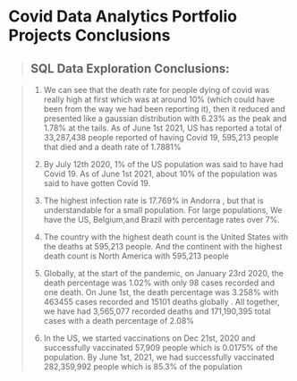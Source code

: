 # Covid Data Analytics Portfolio Projects Conclusions
> ## SQL Data Exploration Conclusions:

> 1. We can see that the death rate for people dying of covid was really high at first which was at around 10% (which could have been from the way we had been reporting it), then it reduced and presented like a gaussian distribution with 6.23% as the peak and 1.78% at the tails. As of June 1st 2021, US has reported a total of 33,287,438 people reported of having Covid 19, 595,213 people that died and a death rate of 1.7881%
> 
> 2. By July 12th 2020, 1% of the US population was said to have had Covid 19. As of June 1st 2021, about 10% of the population was said to have gotten Covid 19.
> 
> 3. The highest infection rate is 17.769% in Andorra  , but that is understandable for a small population. For large populations, We have the US, Belgium,and Brazil with percentage rates over 7%.
> 
> 4. The country with the highest death count is the United States with the deaths at 595,213 people. And the continent with the highest death count is North America with 595,213 people
> 
> 5. Globally, at the start of the pandemic, on January 23rd 2020, the death percentage was 1.02% with only 98 cases recorded and one death. On June 1st, the death percentage was 3.258% with 463455 cases recorded and 15101 deaths globally . All together, we have had 3,565,077 recorded deaths and 171,190,395 total cases with a death percentage of 2.08%
> 
> 6. In the US, we started vaccinations on Dec 21st, 2020 and successfully vaccinated 57,909 people which is 0.0175% of the population. By June 1st, 2021, we had successfully vaccinated 282,359,992 people which is 85.3% of the population
